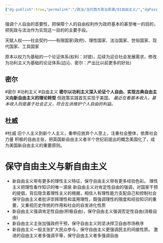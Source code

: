 ```yaml
---
{"dg-publish":true,"permalink":"/政治/当代西方政治思潮/01自由主义/","dgPassFrontmatter":true}
---
```


强调个人自由的首要性，把保障个人的自由权利作为政府基本的甚至唯一的目的，把宪政与法治作为实现这一目的的主要手段。

天赋人权——社会契约——有限国家(政府)、理性国家、法治国家、世俗国家、现代国家、工具国家

原本以权力为基础的一个论证体系(权利：对错)，后续为迎合社会发展需求，修改为功利主义为基础的论证体系(边沁、密尔：产出比以前更多的好处)
## 密尔
#密尔 #功利主义 #自由主义
**密尔以功利主义深入论证个人自由、实现古典自由主义向新自由主义的理论转型**
但政策实践首先实现于美国，
*最近在看基本收入，基本收入则是基于社会正义，符合左派维护个人自由的利益。*
## 杜威
#杜威
旧个人主义到新个人主义，重申应放弃个人至上，注重社会整体，依靠社会力量
积极的自由主张，把英国新自由主义者半个世纪前提出的概念美国化了，成为美国新自由主义的重要原则。
# 保守自由主义与新自由主义
- 新自由主义带有更多的理性主义特征，保守自由主义带有更多经验色彩。
	理性主义把理性看作知识的唯一源泉
	新自由主义对肯定性自由的强调，对国家干预的提倡，背后隐含着理性主义的根据，相信人有理性能力支配自己和控制社会
	保守自由主义者批评崇拜理性和滥用理性，既强调理性的限度和经验知识的重要，又重视历史传统的作用和社会的自发进化性质
- 新自由主义强调肯定性自由(积极自由)，保守自由主义强调否定性自由(消极自由)
- 新自由主义主张加强政府干预，保守自由主义则坚决捍卫自由市场秩序
- 新自由主义一般主张扩大民众参与，保守自由主义更强调民主的间接性质。
	激进的自由主义者多强调平等，保守自由主义者多强调自由